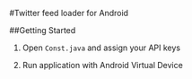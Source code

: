 #Twitter feed loader for Android

##Getting Started
1. Open `Const.java` and assign your API keys

2. Run application with Android Virtual Device
